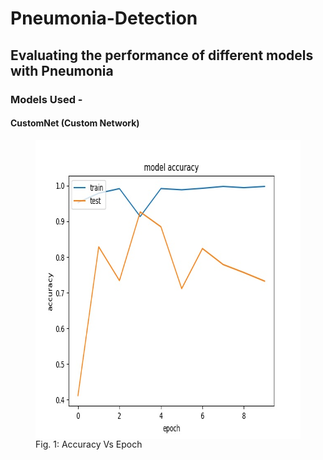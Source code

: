 # Pneumonia-Detection
## Evaluating the performance of different models with Pneumonia
### Models Used -
#### CustomNet (Custom Network)
<html>
   <figure>
    <img width="640" height="478" src="https://github.com/yohan9655/Pneumonia-Detection/blob/master/graphs/InceptionAccVsEpoch.jpeg" align="left">
    <caption align="bottom">Fig. 1: Accuracy Vs Epoch</figcaption>
  </figure>

 </html>
